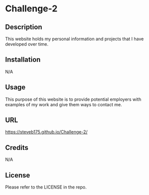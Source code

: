 # Challenge-2

## Description

This website holds my personal information and projects that I have developed over time.

## Installation

N/A

## Usage

This purpose of this website is to provide potential employers with examples of my work and give them ways to contact me.

## URL

https://steveb175.github.io/Challenge-2/

## Credits

N/A

## License

Please refer to the LICENSE in the repo.
